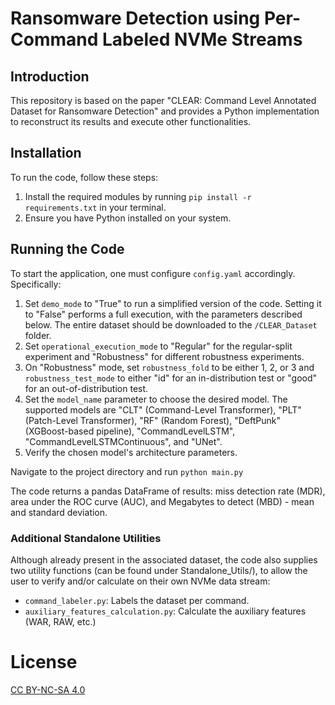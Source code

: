 # Ransomware Detection using Per-Command Labeled NVMe Streams

## Introduction

This repository is based on the paper "CLEAR: Command Level Annotated Dataset for Ransomware Detection" and provides a Python implementation to reconstruct its results and execute other functionalities.

## Installation

To run the code, follow these steps:

1. Install the required modules by running `pip install -r requirements.txt` in your terminal.
2. Ensure you have Python installed on your system.

## Running the Code

To start the application, one must configure `config.yaml` accordingly. Specifically:
1. Set `demo_mode` to "True" to run a simplified version of the code. Setting it to "False" performs a full execution, with the parameters described below. The entire dataset should be downloaded to the `/CLEAR_Dataset` folder.
2. Set `operational_execution_mode` to "Regular" for the regular-split experiment and "Robustness" for different robustness experiments.
3. On "Robustness" mode, set `robustness_fold` to be either 1, 2, or 3 and `robustness_test_mode` to either "id" for an in-distribution test or "good" for an out-of-distribution test.
4. Set the `model_name` parameter to choose the desired model. The supported models are "CLT" (Command-Level Transformer), "PLT" (Patch-Level Transformer), "RF" (Random Forest), "DeftPunk" (XGBoost-based pipeline), "CommandLevelLSTM", "CommandLevelLSTMContinuous", and "UNet".
5. Verify the chosen model's architecture parameters.

Navigate to the project directory and run `python main.py`

The code returns a pandas DataFrame of results: miss detection rate (MDR), area under the ROC curve (AUC), and Megabytes to detect (MBD) - mean and standard deviation.

### Additional Standalone Utilities
Although already present in the associated dataset, the code also supplies two utility functions (can be found under Standalone_Utils/), to allow the user to verify and/or calculate on their own NVMe data stream:
- `command_labeler.py`: Labels the dataset per command.
- `auxiliary_features_calculation.py`: Calculate the auxiliary features (WAR, RAW, etc.)

# License
[CC BY-NC-SA 4.0](https://creativecommons.org/licenses/by-nc-sa/4.0/)
